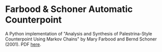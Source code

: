 # Farbood & Schoner Automatic Counterpoint

A Python implementation of "Analysis and Synthesis of Palestrina-Style Counterpoint Using Markov Chains" by Mary Farbood
and Bernd Schoner (2001). PDF [here](https://www.researchgate.net/publication/228846096).
